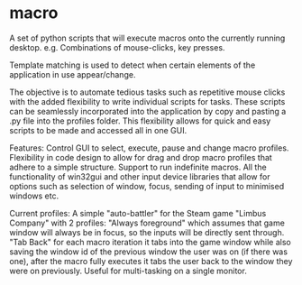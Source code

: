 # macro


A set of python scripts that will execute macros onto the currently running desktop.
e.g. Combinations of mouse-clicks, key presses.

Template matching is used to detect when certain elements of the application in use appear/change.

The objective is to automate tedious tasks such as repetitive mouse clicks with the added flexibility to write individual scripts for tasks.
These scripts can be seamlessly incorporated into the application by copy and pasting a .py file into the profiles folder.
This flexibility allows for quick and easy scripts to be made and accessed all in one GUI. 

Features:
Control GUI to select, execute, pause and change macro profiles.
Flexibility in code design to allow for drag and drop macro profiles that adhere to a simple structure.
Support to run indefinite macros. 
All the functionality of win32gui and other input device libraries that allow for options such as selection of window, focus, sending of input to minimised windows etc.


Current profiles:
A simple "auto-battler" for the Steam game "Limbus Company" with 2 profiles:
"Always foreground" which assumes that game window will always be in focus, so the inputs will be directly sent through.
"Tab Back" for each macro iteration it tabs into the game window while also saving the window id of the previous window the user was on (if there was one), after the macro fully executes it tabs the user back to the window they were on previously. Useful for multi-tasking on a single monitor.


